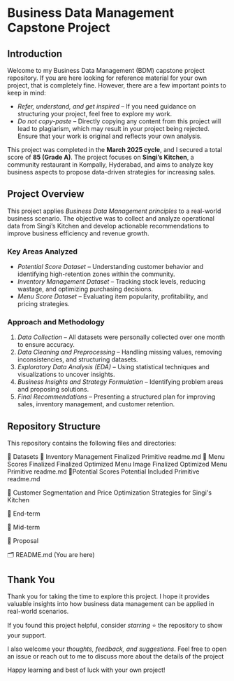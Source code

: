 # Business Data Management Capstone Project  

## Introduction  

Welcome to my Business Data Management (BDM) capstone project repository. If you are here looking for reference material for your own project, that is completely fine. However, there are a few important points to keep in mind:  

- *Refer, understand, and get inspired* – If you need guidance on structuring your project, feel free to explore my work.  
- *Do not copy-paste* – Directly copying any content from this project will lead to plagiarism, which may result in your project being rejected. Ensure that your work is original and reflects your own analysis.  

This project was completed in the **March 2025 cycle**, and I secured a total score of **85 (Grade A)**. The project focuses on **Singi’s Kitchen**, a community restaurant in Kompally, Hyderabad, and aims to analyze key business aspects to propose data-driven strategies for increasing sales.  

## Project Overview  

This project applies *Business Data Management principles* to a real-world business scenario. The objective was to collect and analyze operational data from Singi’s Kitchen and develop actionable recommendations to improve business efficiency and revenue growth.  

### Key Areas Analyzed  

- *Potential Score Dataset* – Understanding customer behavior and identifying high-retention zones within the community.
- *Inventory Management Dataset* – Tracking stock levels, reducing wastage, and optimizing purchasing decisions.  
- *Menu Score Dataset* – Evaluating item popularity, profitability, and pricing strategies.  

### Approach and Methodology  

1. *Data Collection* – All datasets were personally collected over one month to ensure accuracy.  
2. *Data Cleaning and Preprocessing* – Handling missing values, removing inconsistencies, and structuring datasets.  
3. *Exploratory Data Analysis (EDA)* – Using statistical techniques and visualizations to uncover insights.  
4. *Business Insights and Strategy Formulation* – Identifying problem areas and proposing solutions.  
5. *Final Recommendations* – Presenting a structured plan for improving sales, inventory management, and customer retention.  

## Repository Structure  

This repository contains the following files and directories:

📂 Datasets
  📂 Inventory Management
    Finalized
    Primitive
    readme.md
  📂 Menu Scores
    Finalized
    Finalized Optimized Menu Image
    Finalized Optimized Menu
    Primitive
    readme.md
  📂Potential Scores
    Potential Included
    Primitive
    readme.md

📄 Customer Segmentation and Price Optimization Strategies for Singi's Kitchen

📄 End-term

📄 Mid-term

📄 Proposal

🗂️ README.md (You are here)

## Thank You  

Thank you for taking the time to explore this project. I hope it provides valuable insights into how business data management can be applied in real-world scenarios.  

If you found this project helpful, consider *starring* ⭐ the repository to show your support.  

I also welcome your *thoughts, feedback, and suggestions*. Feel free to open an issue or reach out to me to discuss more about the details of the project

Happy learning and best of luck with your own project!

